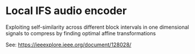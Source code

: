 # Local IFS audio encoder

Exploiting self-similarity across different block intervals in one dimensional signals to compress by finding optimal affine transformations

See: https://ieeexplore.ieee.org/document/128028/
